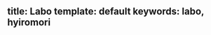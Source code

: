 title: Labo
template: default
keywords: labo, hyiromori
---

<div id="app"></div>
<script src="./index.js"></script>
<script src="./common.js"></script>
